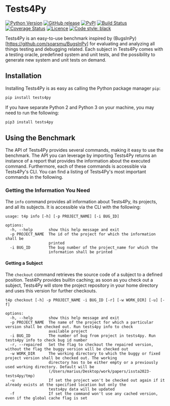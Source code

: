 # Tests4Py

[![Python Version](https://img.shields.io/pypi/pyversions/sflkit)](https://pypi.org/project/tests4py/)
[![GitHub release](https://img.shields.io/github/v/release/uds-se/sflkit)](https://img.shields.io/github/v/release/smythi93/tests4py)
[![PyPI](https://img.shields.io/pypi/v/sflkit)](https://pypi.org/project/tests4py/)
[![Build Status](https://img.shields.io/github/actions/workflow/status/smythi93/tests4py/test-tests4py.yml?branch=main)](https://img.shields.io/github/actions/workflow/status/smythi93/tests4py/test-tests4py.yml?branch=main)
[![Coverage Status](https://coveralls.io/repos/github/smythi93/tests4py/badge.svg?branch=main)](https://coveralls.io/github/smythi93/tests4py?branch=main)
[![Licence](https://img.shields.io/github/license/smythi93/tests4py)](https://img.shields.io/github/license/smythi93/tests4py)
[![Code style: black](https://img.shields.io/badge/code%20style-black-000000.svg)](https://github.com/psf/black)

Tests4Py is an easy-to-use benchmark inspired by (BugsInPy)[https://github.com/soarsmu/BugsInPy] for evaluating and analyzing all things testing and debugging related.
Each subject in Tests4Py comes with a testing oracle, predefined system and unit tests, and the possibility to generate new system and unit tests on demand.

## Installation

Installing Tests4Py is as easy as calling the Python package manager `pip`:
```sh
pip install tests4py
```
If you have separate Python 2 and Python 3 on your machine, you may need to run the following:
```sh
pip3 install tests4py
```

## Using the Benchmark

The API of Tests4Py provides several commands, making it easy to use the benchmark.
The API you can leverage by importing Tests4Py returns an instance of a report that provides the information about the executed command.
Furthermore, each of these commands is accessible via Tests4Py's CLI.
You can find a listing of Tests4Py's most important commands in the following.

### Getting the Information You Need

The `info` command provides all information about Tests4Py, its projects, and all its subjects.
It is accessible via the CLI with the following:
```
usage: t4p info [-h] [-p PROJECT_NAME] [-i BUG_ID]

options:
  -h, --help       show this help message and exit
  -p PROJECT_NAME  The id of the project for which the information shall be
                   printed
  -i BUG_ID        The bug number of the project_name for which the
                   information shall be printed
```

#### Getting a Subject 

The `checkout` command retrieves the source code of a subject to a defined position. Test4Py provides builtin caching; as soon as you check out a subject, Tests4Py will store the project repository in your home directory and uses this version for further checkouts.

```
t4p checkout [-h] -p PROJECT_NAME -i BUG_ID [-r] [-w WORK_DIR] [-u] [-f]

options:
  -h, --help       show this help message and exit
  -p PROJECT_NAME  The name of the project for which a particular version shall be checked out. Run tests4py info to check
                   available project
  -i BUG_ID        The number of bug from project in tests4py. Run tests4py info to check bug id number
  -r, --repaired   Set the flag to checkout the repaired version, without the flag the buggy version will be checked out
  -w WORK_DIR      The working directory to which the buggy or fixed project version shall be checked out. The working
                   directory has to be either empty or a previously used working directory. Default will be
                   (/Users/marius/Desktop/work/papers/issta2023-tests4py/tmp)
  -u               If set the project won't be checked out again if it already exists at the specified location but only the
                   tests4py data will be updated
  -f               If set the command won't use any cached version, even if the global cache flag is set
```

